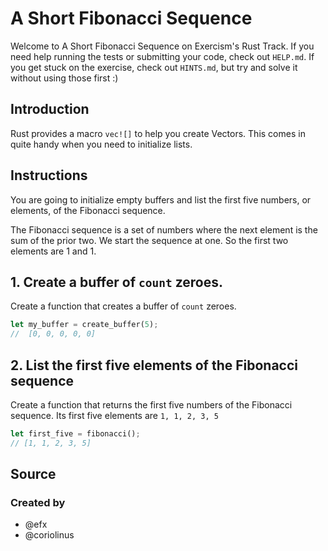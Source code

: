 # A Short Fibonacci Sequence

Welcome to A Short Fibonacci Sequence on Exercism's Rust Track.
If you need help running the tests or submitting your code, check out `HELP.md`.
If you get stuck on the exercise, check out `HINTS.md`, but try and solve it without using those first :)

## Introduction

Rust provides a macro `vec![]` to help you create Vectors.
This comes in quite handy when you need to initialize lists.

## Instructions

You are going to initialize empty buffers and list the first five numbers, or elements, of the Fibonacci sequence.

The Fibonacci sequence is a set of numbers where the next element is the sum of the prior two. We start the sequence at one. So the first two elements are 1 and 1.

## 1. Create a buffer of `count` zeroes.

Create a function that creates a buffer of `count` zeroes.
```rust
let my_buffer = create_buffer(5);
//  [0, 0, 0, 0, 0]
```

## 2. List the first five elements of the Fibonacci sequence

Create a function that returns the first five numbers of the Fibonacci sequence. 
Its first five elements are `1, 1, 2, 3, 5`
```rust
let first_five = fibonacci();
// [1, 1, 2, 3, 5]
```

## Source

### Created by

- @efx
- @coriolinus